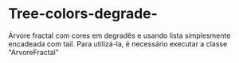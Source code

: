 # Tree-colors-degrade-
Árvore fractal com cores em degradês e usando lista simplesmente encadeada com tail.                                              Para utilizá-la, é necessário executar a classe "ArvoreFractal"
